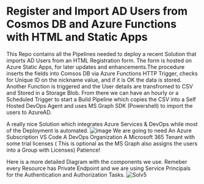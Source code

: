 # Register and Import AD Users from Cosmos DB and Azure Functions with HTML and Static Apps 

This Repo contains all the Pipelines needed to deploy a recent Solution that imports AD Users from an HTML Registration form. The form is hosted on Azure Static Apps, for later updates and enhancements.The procedure inserts the fields into Comsos DB via Azure Functions HTTP Trigger, checks for Unique ID on the nickname value, and if it is OK the data is stored. Another Function is triggered and the User details are transfromed to CSV and Stored in a Storage Blob. From there we can have an hourly or a Scheduled Trigger to start a Build Pipeline which copies the CSV into a Self Hosted DevOps Agent and uses MS Graph SDK (Powershell) to import the users to AzureAD.

A really nice Solution which integrates Azure Services & DevOps while most of the Deployment is automated.
![image](https://user-images.githubusercontent.com/53148138/223159115-e4dda8f8-930e-4d7c-b6d0-8d4cb60006d9.png)
We are going to need
An Azure Subscription
VS Code
A DevOps Organization
A Microsoft 365 Tenant with some trial licenses ( This is optional as the MS Graph also assigns the users into a Group with Licenses)
Patience!

Here is a more detailed Diagram with the components we use. Remeber every Resource has Private Endpoint and we are using Service Principals for the Authentication and Authorization Tasks.
![Solv5](https://user-images.githubusercontent.com/53148138/223170864-f4048445-bdff-4c1a-b683-88bdd37ae6f9.png)
